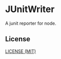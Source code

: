 # JUnitWriter

A junit reporter for node.

## License

[LICENSE (MIT)](https://github.com/schorfES/node-junitwriter/blob/master/LICENSE)

